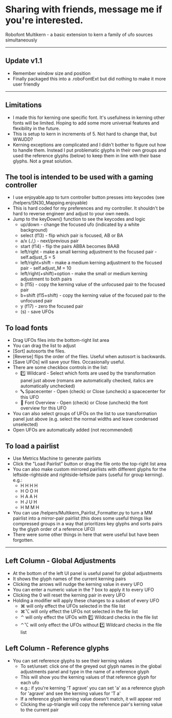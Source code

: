 # Sharing with friends, message me if you're interested.

Robofont Multikern - a basic extension to kern a family of ufo sources simultaneously

---

## Update v1.1

- Remember window size and position
- Finally packaged this into a .roboFontExt but did nothing to make it more user friendly

---

## Limitations
- I made this for kerning one specific font. It's usefulness in kerning other fonts will be limited. Hoping to add some more universal features and flexibility in the future.
- This is setup to kern in increments of 5. Not hard to change that, but WWJDD?
- Kerning exceptions are complicated and I didn't bother to figure out how to handle them. Instead I put problematic glyphs in their own groups and used the reference glyphs (below) to keep them in line with their base glyphs. Not a great solution.

## The tool is intended to be used with a gaming controller
- I use enjoyable.app to turn controller button presses into keycodes (see /helpers/SN30_Mapping.enjoyable)
- This is hard coded for my preferences and my controller. It shouldn't be hard to reverse engineer and adjust to your own needs.
- Jump to the keyDown() function to see the keycodes and logic
  - up/down - change the focused ufo (indicated by a white background)
  - select (f13) - flip which pair is focused, AB or BA
  - a/x (./,) - next/previous pair
  - start (f14) - flip the pairs ABBA becomes BAAB
  - left/right - make a small kerning adjustment to the focused pair - self.adjust_S = 5
  - left/right+shift - make a medium kerning adjustment to the focused pair - self.adjust_M = 10
  - left/right(+shift)+option - make the small or medium kerning adjustment to both pairs
  - b (f15) - copy the kerning value of the unfocused pair to the focused pair
  - b+shift (f15+shift) - copy the kerning value of the focused pair to the unfocused pair
  - y (f17) - zero the focused pair
  - (s) - save UFOs

## To load fonts
- Drag UFOs files into the bottom-right list area
- You can drag the list to adjust
- [Sort] autosorts the files.
- [Reverse] flips the order of the files. Useful when autosort is backwards.
- [Save UFOs] will save your files. Occasionally useful.
- There are some checkbox controls in the list:
  - *️⃣ Wildcard - Select which fonts are used by the transformation panel just above (romans are automatically checked, italics are automatically unchecked)
  - 🔤 Spacecenter - Open (check) or Close (uncheck) a spacecenter for this UFO
  - 🔡 Font Overview - Open (check) or Close (uncheck) the font overview for this UFO
- You can also select groups of UFOs on the list to use transformation panel just above (e.g. select the normal widths and leave condensed unselected)
- Open UFOs are automatically added (not recommended)

## To load a pairlist
- Use Metrics Machine to generate pairlists
- Click the "Load Pairlist" button or drag the file onto the top-right list area
- You can also make custom mirrored pairlists with different glyphs for the leftside-rightside and rightside-leftside pairs (useful for group kerning). e.g.:
  - H H H H
  - H O O H
  - H A A H
  - H J U H
  - H M M H
- You can use /helpers/Multikern_Pairlist_Formatter.py to turn a MM pairlist into a mirror-pair pairlist (this does some useful things like compressed groups in a way that prioritizes key glyphs and sorts pairs by the glyph order of a reference UFO)
- There were some other things in here that were useful but have been forgotten.

---

## Left Column - Global Adjustments
- At the bottom of the left UI panel is useful panel for global adjustments
- It shows the glyph names of the current kerning pairs
- Clicking the arrows will nudge the kerning value in every UFO
- You can enter a numeric value in the ? box to apply it to every UFO
- Clicking the 0 will reset the kerning pair in every UFO
- Holding a modifier will apply these changes to a subset of every UFO
  - ⌘ will only effect the UFOs selected in the file list
  - ⌘⌥ will only effect the UFOs not selected in the file list
  - ⌃ will only effect the UFOs with *️⃣ Wildcard checks in the file list
  - ⌃⌥ will only effect the UFOs without *️⃣ Wildcard checks in the file list

## Left Column - Reference glyphs
- You can set reference glyphs to see their kerning values
  - To set/unset: click one of the greyed out glyph names in the global adjustments panel and type in the name of a reference glyph
  - This will show you the kerning values of that reference glyph for each ufo
  - e.g.: if you're kerning 'T agrave' you can set 'a' as a reference glyph for 'agrave' and see the kerning values for 'T a'
  - If a reference glyph kerning value doesn't match, it will appear red
  - Clicking the up-triangle will copy the reference pair's kerning value to the current pair


